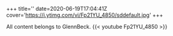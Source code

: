 +++
title=''
date=2020-06-19T17:04:41Z
cover='https://i.ytimg.com/vi/Fp21YU_4850/sddefault.jpg'
+++

All content belongs to GlennBeck.
{{< youtube Fp21YU_4850 >}}
